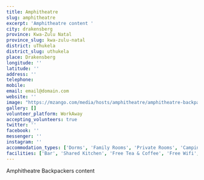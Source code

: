 ```yaml
---
title: Amphitheatre
slug: amphitheatre
excerpt: 'Amphitheatre content '
city: drakensberg
province: Kwa-Zulu Natal
province_slug: kwa-zulu-natal
district: uThukela
district_slug: uthukela
place: Drakensberg
longitude: ''
latitude: ''
address: ''
telephone: 
mobile: 
email: email@domain.com
website: ''
image: "https://mzango.com/media/hosts/amphitheatre/amphitheatre-backpackers-drakensberg.jpg"
gallery: []
volunteer_platform: WorkAway
accepting_volunteers: true
twitter: ''
facebook: ''
messenger: ''
instagram: ''
accommodation_types: ['Dorms', 'Family Rooms', 'Private Rooms', 'Camping', 'Tents']
facilities: ['Bar', 'Shared Kitchen', 'Free Tea & Coffee', 'Free Wifi', 'Free Parking', 'Paid Breakfast', 'Pool', 'Pool Table', 'Jacuzi', 'Rock Climbing Cave']
---
```

Amphitheatre Backpackers content